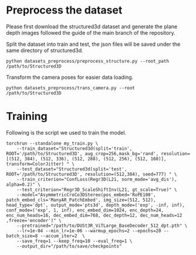 
# Preprocess the dataset
Please first download the structured3d dataset and generate the plane depth images followed the guide of the main branch of the repository.

Split the dataset into train and test, the json files will be saved under the same directory of structured3d.

```
python datasets_preprocess/preprocess_structure.py --root_path /path/to/Structured3D
```
Transform the camera poses for easier data loading.

```
python datasets_preprocess/trans_camera.py --root /path/to/Structured3D
```



# Training

Following is the script we used to train the model.

```
torchrun --standalone my_train.py \​
    --train_dataset="Structured3d(split='train', ROOT='/path/to/Structured3D', aug_crop=256,mask_bg='rand', resolution=[(512, 384), (512, 336), (512, 288), (512, 256), (512, 160)], transform=ColorJitter) " \​
    --test_dataset="Structured3d(split='test', ROOT='/path/to/Structured3D', resolution=(512,384), seed=777) " \​
    --train_criterion="ConfLoss(Regr3D(L21, norm_mode='avg_dis'), alpha=0.2)" \​
    --test_criterion="Regr3D_ScaleShiftInv(L21, gt_scale=True)" \​
    --model="AsymmetricCroCo3DStereo(pos_embed='RoPE100', patch_embed_cls='ManyAR_PatchEmbed', img_size=(512, 512), head_type='dpt', output_mode='pts3d', depth_mode=('exp', -inf, inf), conf_mode=('exp', 1, inf), enc_embed_dim=1024, enc_depth=24, enc_num_heads=16, dec_embed_dim=768, dec_depth=12, dec_num_heads=12 ,freeze='encoder')" \​
    --pretrained="/path/to/DUSt3R_ViTLarge_BaseDecoder_512_dpt.pth" \​
    --lr=1e-04 --min_lr=1e-06 --warmup_epochs=2 --epochs=20 --batch_size=8 --accum_iter=2  \​
    --save_freq=1 --keep_freq=10 --eval_freq=1 \​
    --output_dir="/path/to/save/checkpoints"
```



